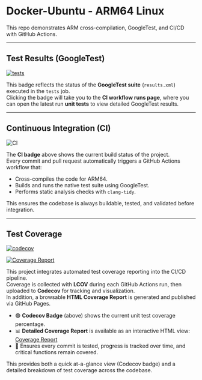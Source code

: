 # Docker-Ubuntu - ARM64 Linux

This repo demonstrates ARM cross-compilation, GoogleTest, and CI/CD with GitHub Actions.

---

## Test Results (GoogleTest)

[![tests](https://img.shields.io/github/actions/workflow/status/dangorozco/docker-ubuntu/ci.yml?label=tests&job=tests)](https://github.com/dangorozco/docker-ubuntu/actions?query=workflow%3ACI+branch%3Amain)

This badge reflects the status of the **GoogleTest suite** (`results.xml`) executed in the `tests` job.  
Clicking the badge will take you to the **CI workflow runs page**, where you can open the latest run **unit tests** to view detailed GoogleTest results.

---

## Continuous Integration (CI)

![CI](https://github.com/dangorozco/docker-ubuntu/actions/workflows/ci.yml/badge.svg)

The **CI badge** above shows the current build status of the project.  
Every commit and pull request automatically triggers a GitHub Actions workflow that:

- Cross-compiles the code for ARM64.  
- Builds and runs the native test suite using GoogleTest.  
- Performs static analysis checks with `clang-tidy`.  

This ensures the codebase is always buildable, tested, and validated before integration.

---

## Test Coverage

[![codecov](https://codecov.io/gh/dangorozco/docker-ubuntu/branch/main/graph/badge.svg)](https://codecov.io/gh/dangorozco/docker-ubuntu)

[![Coverage Report](https://img.shields.io/badge/coverage-HTML-green)](https://dangorozco.github.io/docker-ubuntu/)

This project integrates automated test coverage reporting into the CI/CD pipeline.  
Coverage is collected with **LCOV** during each GitHub Actions run, then uploaded to **Codecov** for tracking and visualization.  
In addition, a browsable **HTML Coverage Report** is generated and published via GitHub Pages.

- 🟢 **Codecov Badge** (above) shows the current unit test coverage percentage.  
- 📊 **Detailed Coverage Report** is available as an interactive HTML view: [Coverage Report](https://dangorozco.github.io/docker-ubuntu/)  
- 🔄 Ensures every commit is tested, progress is tracked over time, and critical functions remain covered.

This provides both a quick at-a-glance view (Codecov badge) and a detailed breakdown of test coverage across the codebase.
